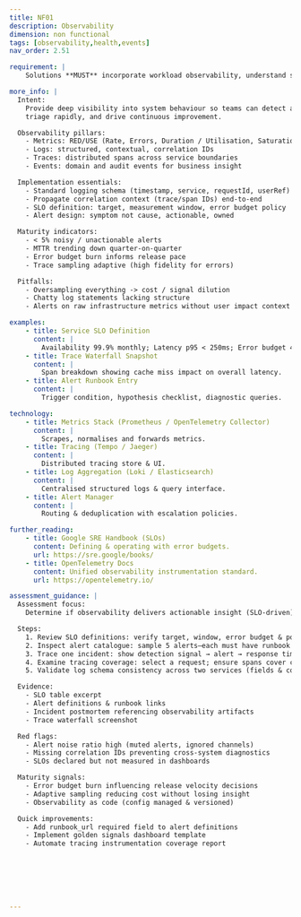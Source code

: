 ```yaml
---
title: NF01
description: Observability
dimension: non functional
tags: [observability,health,events]
nav_order: 2.51

requirement: |
    Solutions **MUST** incorporate workload observability, understand service health, and respond to events  

more_info: |
  Intent:
    Provide deep visibility into system behaviour so teams can detect anomalies,
    triage rapidly, and drive continuous improvement.

  Observability pillars:
    - Metrics: RED/USE (Rate, Errors, Duration / Utilisation, Saturation, Errors)
    - Logs: structured, contextual, correlation IDs
    - Traces: distributed spans across service boundaries
    - Events: domain and audit events for business insight

  Implementation essentials:
    - Standard logging schema (timestamp, service, requestId, userRef)
    - Propagate correlation context (trace/span IDs) end-to-end
    - SLO definition: target, measurement window, error budget policy
    - Alert design: symptom not cause, actionable, owned

  Maturity indicators:
    - < 5% noisy / unactionable alerts
    - MTTR trending down quarter-on-quarter
    - Error budget burn informs release pace
    - Trace sampling adaptive (high fidelity for errors)

  Pitfalls:
    - Oversampling everything -> cost / signal dilution
    - Chatty log statements lacking structure
    - Alerts on raw infrastructure metrics without user impact context

examples: 
    - title: Service SLO Definition
      content: |
        Availability 99.9% monthly; Latency p95 < 250ms; Error budget 43 mins downtime.
    - title: Trace Waterfall Snapshot
      content: |
        Span breakdown showing cache miss impact on overall latency.
    - title: Alert Runbook Entry
      content: |
        Trigger condition, hypothesis checklist, diagnostic queries.

technology:
    - title: Metrics Stack (Prometheus / OpenTelemetry Collector)
      content: |
        Scrapes, normalises and forwards metrics.
    - title: Tracing (Tempo / Jaeger)
      content: |
        Distributed tracing store & UI.
    - title: Log Aggregation (Loki / Elasticsearch)
      content: |
        Centralised structured logs & query interface.
    - title: Alert Manager
      content: |
        Routing & deduplication with escalation policies.

further_reading:
    - title: Google SRE Handbook (SLOs)
      content: Defining & operating with error budgets.
      url: https://sre.google/books/
    - title: OpenTelemetry Docs
      content: Unified observability instrumentation standard.
      url: https://opentelemetry.io/

assessment_guidance: |
  Assessment focus:
    Determine if observability delivers actionable insight (SLO-driven) vs raw data exhaust.

  Steps:
    1. Review SLO definitions: verify target, window, error budget & policy for at least latency & availability.
    2. Inspect alert catalogue: sample 5 alerts—each must have runbook link & explicit ownership.
    3. Trace one incident: show detection signal → alert → response timeline → learning feeding improvement (SLO / code / infra).
    4. Examine tracing coverage: select a request; ensure spans cover critical downstream services (no dark areas).
    5. Validate log schema consistency across two services (fields & correlation IDs present).

  Evidence:
    - SLO table excerpt
    - Alert definitions & runbook links
    - Incident postmortem referencing observability artifacts
    - Trace waterfall screenshot

  Red flags:
    - Alert noise ratio high (muted alerts, ignored channels)
    - Missing correlation IDs preventing cross-system diagnostics
    - SLOs declared but not measured in dashboards

  Maturity signals:
    - Error budget burn influencing release velocity decisions
    - Adaptive sampling reducing cost without losing insight
    - Observability as code (config managed & versioned)

  Quick improvements:
    - Add runbook_url required field to alert definitions
    - Implement golden signals dashboard template
    - Automate tracing instrumentation coverage report







---
```

